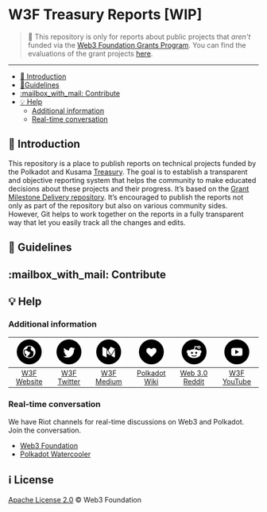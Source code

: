 # W3F Treasury Reports [WIP] <!-- omit in toc -->

> **:loudspeaker:** This repository is only for reports about public projects that *aren't* funded via the [Web3 Foundation Grants Program](https://github.com/w3f/Grants-Program). You can find the evaluations of the grant projects [here](https://github.com/w3f/Grant-Milestone-Delivery). 

---

- [:wave: Introduction](#wave-introduction)
- [:pencil:Guidelines](#pencil-guidelines)
- [:mailbox\_with\_mail: Contribute](#mailbox_with_mail-contribute)
- [:bulb: Help](#bulb-help)
  - [Additional information](#additional-information)
  - [Real-time conversation](#real-time-conversation)

## :wave: Introduction

This repository is a place to publish reports on technical projects funded by the Polkadot and Kusama [Treasury](https://wiki.polkadot.network/docs/learn-treasury). The goal is to establish a transparent and objective reporting system that helps the community to make educated decisions about these projects and their progress. It’s based on the [Grant Milestone Delivery repository](https://github.com/w3f/Grant-Milestone-Delivery). It’s encouraged to publish the reports not only as part of the repository but also on various community sides. However, Git helps to work together on the reports in a fully transparent way that let you easily track all the changes and edits.  

## :pencil: Guidelines



## :mailbox\_with\_mail: Contribute

## :bulb: Help

### Additional information

| <img src="src/web.png?s=50" width="50"> | <img src="src/twitter.png?s=50" width="50"> | <img src="src/medium.png?s=50" width="50"> | <img src="src/like.png?s=50" width="50"> | <img src="src/reddit.png?s=50" width="50"> | <img src="src/youtube-play.png?s=50" width="50"> |
| :-: | :-: | :-: | :-: | :-: | :-: |
| [W3F Website](https://web3.foundation) | [W3F Twitter](https://twitter.com/web3foundation) | [W3F Medium](https://medium.com/web3foundation) | [Polkadot Wiki](https://wiki.polkadot.network/en/) | [Web 3.0 Reddit](https://www.reddit.com/r/web3) | [W3F YouTube](https://www.youtube.com/channel/UClnw_bcNg4CAzF772qEtq4g) |

### Real-time conversation

We have Riot channels for real-time discussions on Web3 and Polkadot. Join the conversation.

- [Web3 Foundation](https://app.element.io/#/room/#w3f:matrix.org)
- [Polkadot Watercooler](https://app.element.io/#/room/#polkadot-watercooler:web3.foundation)

## :information_source: License <!-- omit in toc -->

[Apache License 2.0](LICENSE) © Web3 Foundation